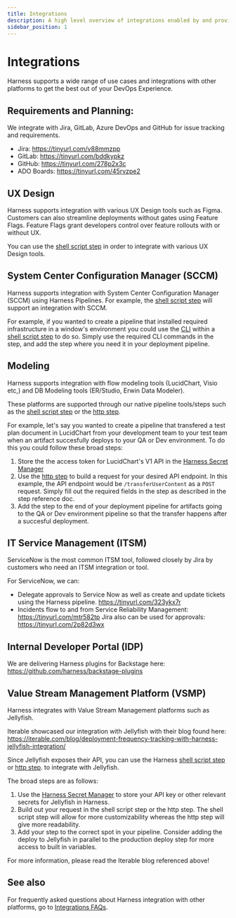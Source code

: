 ```yaml
---
title: Integrations
description: A high level overview of integrations enabled by and provided by Harness.
sidebar_position: 1
---
```


# Integrations

Harness supports a wide range of use cases and integrations with other platforms to get the best out of your DevOps Experience.

## Requirements and Planning:

We integrate with Jira, GitLab, Azure DevOps and GitHub for issue tracking and requirements.
- Jira: https://tinyurl.com/v88mmzpp
- GitLab: https://tinyurl.com/bddkypkz
- GitHub: https://tinyurl.com/278p2x3c
- ADO Boards: https://tinyurl.com/45rvzpe2

## UX Design

Harness supports integration with various UX Design tools such as Figma. Customers can also streamline deployments without gates using Feature Flags. Feature Flags grant developers control over feature rollouts with or without UX.

You can use the [shell script step](/docs/continuous-delivery/x-platform-cd-features/cd-steps/utilities/shell-script-step.md) in order to integrate with various UX Design tools.

## System Center Configuration Manager (SCCM)

Harness supports integration with System Center Configuration Manager (SCCM) using Harness Pipelines. For example, the [shell script step](/docs/continuous-delivery/x-platform-cd-features/cd-steps/utilities/shell-script-step.md) will support an integration with SCCM.

For example, if you wanted to create a pipeline that installed required infrastructure in a window's environment you could use the [CLI](https://learn.microsoft.com/en-us/mem/configmgr/core/servers/deploy/install/use-a-command-line-to-install-sites) within a [shell script step](/docs/continuous-delivery/x-platform-cd-features/cd-steps/utilities/shell-script-step.md) to do so. Simply use the required CLI commands in the step, and add the step where you need it in your deployment pipeline. 

## Modeling

Harness supports integration with flow modeling tools (LucidChart, Visio etc,) and DB Modeling tools (ER/Studio, Erwin Data Modeler).

These platforms are supported through our native pipeline tools/steps such as the [shell script step](/docs/continuous-delivery/x-platform-cd-features/cd-steps/utilities/shell-script-step.md) or the [http step](/docs/continuous-delivery/x-platform-cd-features/cd-steps/utilities/shell-script-step.md).

For example, let's say you wanted to create a pipeline that transfered a test plan document in LucidChart from your development team to your test team when an artifact succesfully deploys to your QA or Dev environment. To do this you could follow these broad steps: 
1. Store the the access token for LucidChart's V1 API in the [Harness Secret Manager](https://developer.harness.io/docs/platform/secrets/secrets-management/harness-secret-manager-overview/)
2. Use the [http step](/docs/continuous-delivery/x-platform-cd-features/cd-steps/utilities/shell-script-step.md) to build a request for your desired API endpoint. In this example, the API endpoint would be `/transferUserContent` as a `POST` request. Simply fill out the required fields in the step as described in the step reference doc. 
3. Add the step to the end of your deployment pipeline for artifacts going to the QA or Dev environment pipeline so that the transfer happens after a succesful deployment.

## IT Service Management (ITSM)

ServiceNow is the most common ITSM tool, followed closely by Jira by customers who need an ITSM integration or tool.

For ServiceNow, we can:
- Delegate approvals to Service Now as well as create and update tickets using the Harness pipeline. https://tinyurl.com/323ykx7r
- Incidents flow to and from Service Reliability Management: https://tinyurl.com/mtr582tp
Jira also can be used for approvals: https://tinyurl.com/2p82d3wx

## Internal Developer Portal (IDP)

We are delivering Harness plugins for Backstage here:
https://github.com/harness/backstage-plugins

## Value Stream Management Platform (VSMP)

Harness integrates with Value Stream Management platforms such as Jellyfish.

Iterable showcased our integration with Jellyfish with their blog found here:
https://iterable.com/blog/deployment-frequency-tracking-with-harness-jellyfish-integration/

Since Jellyfish exposes their API, you can use the Harness [shell script step](/docs/continuous-delivery/x-platform-cd-features/cd-steps/utilities/shell-script-step.md) or [http step](/docs/continuous-delivery/x-platform-cd-features/cd-steps/utilities/shell-script-step.md).
to integrate with Jellyfish. 

The broad steps are as follows:
1. Use the [Harness Secret Manager](https://developer.harness.io/docs/platform/secrets/secrets-management/harness-secret-manager-overview/) to store your API key or other relevant secrets for Jellyfish in Harness.
2. Build out your request in the shell script step or the http step. The shell script step will allow for more customizability whereas the http step will give more readability. 
3. Add your step to the correct spot in your pipeline. Consider adding the deploy to Jellyfish in parallel to the production deploy step for more access to built in variables. 

For more information, please read the Iterable blog referenced above!

## See also

For frequently asked questions about Harness integration with other platforms, go to [Integrations FAQs](/docs/continuous-delivery/deploy-srv-diff-platforms/integrations/integrations-faqs).